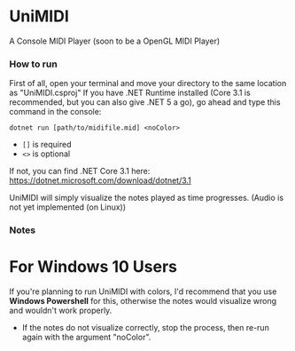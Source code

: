 # UniMIDI
A Console MIDI Player (soon to be a OpenGL MIDI Player)

### How to run
First of all, open your terminal and move your directory to the same location as "UniMIDI.csproj"
If you have .NET Runtime installed (Core 3.1 is recommended, but you can also give .NET 5 a go), go ahead and type this command in the console:

```dotnet run [path/to/midifile.mid] <noColor>```

- `[]` is required
- `<>` is optional

If not, you can find .NET Core 3.1 here:
https://dotnet.microsoft.com/download/dotnet/3.1

UniMIDI will simply visualize the notes played as time progresses. (Audio is not yet implemented (on Linux))

### Notes
# For Windows 10 Users
If you're planning to run UniMIDI with colors, I'd recommend that you use **Windows Powershell** for this, otherwise the notes would visualize wrong and wouldn't work properly.
- If the notes do not visualize correctly, stop the process, then re-run again with the argument "noColor".
